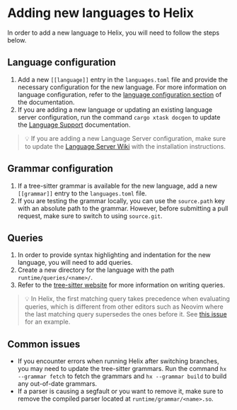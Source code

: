 # Adding new languages to Helix

In order to add a new language to Helix, you will need to follow the steps
below.

## Language configuration

1. Add a new `[[language]]` entry in the `languages.toml` file and provide the
   necessary configuration for the new language. For more information on
   language configuration, refer to the
   [language configuration section](../languages.md) of the documentation.
2. If you are adding a new language or updating an existing language server
   configuration, run the command `cargo xtask docgen` to update the
   [Language Support](../lang-support.md) documentation.

> 💡 If you are adding a new Language Server configuration, make sure to update
> the
> [Language Server Wiki](https://github.com/helix-editor/helix/wiki/How-to-install-the-default-language-servers)
> with the installation instructions.

## Grammar configuration

1. If a tree-sitter grammar is available for the new language, add a new
   `[[grammar]]` entry to the `languages.toml` file.
2. If you are testing the grammar locally, you can use the `source.path` key
   with an absolute path to the grammar. However, before submitting a pull
   request, make sure to switch to using `source.git`.

## Queries

1. In order to provide syntax highlighting and indentation for the new language,
   you will need to add queries.
2. Create a new directory for the language with the path
   `runtime/queries/<name>/`.
3. Refer to the
   [tree-sitter website](https://tree-sitter.github.io/tree-sitter/syntax-highlighting#queries)
   for more information on writing queries.

> 💡 In Helix, the first matching query takes precedence when evaluating
> queries, which is different from other editors such as Neovim where the last
> matching query supersedes the ones before it. See
> [this issue](https://github.com/helix-editor/helix/pull/1170#issuecomment-997294090)
> for an example.

## Common issues

- If you encounter errors when running Helix after switching branches, you may
  need to update the tree-sitter grammars. Run the command `hx --grammar fetch`
  to fetch the grammars and `hx --grammar build` to build any out-of-date
  grammars.
- If a parser is causing a segfault or you want to remove it, make sure to
  remove the compiled parser located at `runtime/grammar/<name>.so`.
